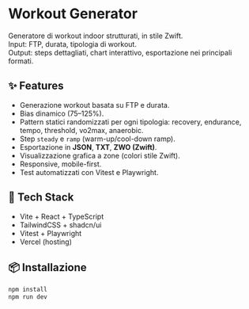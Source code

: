 # Workout Generator

Generatore di workout indoor strutturati, in stile Zwift.  
Input: FTP, durata, tipologia di workout.  
Output: steps dettagliati, chart interattivo, esportazione nei principali formati.

## ✨ Features
- Generazione workout basata su FTP e durata.
- Bias dinamico (75–125%).
- Pattern statici randomizzati per ogni tipologia:
  recovery, endurance, tempo, threshold, vo2max, anaerobic.
- Step `steady` e `ramp` (warm-up/cool-down ramp).
- Esportazione in **JSON**, **TXT**, **ZWO (Zwift)**.
- Visualizzazione grafica a zone (colori stile Zwift).
- Responsive, mobile-first.
- Test automatizzati con Vitest e Playwright.

## 🚀 Tech Stack
- Vite + React + TypeScript
- TailwindCSS + shadcn/ui
- Vitest + Playwright
- Vercel (hosting)

## 📦 Installazione
```bash
npm install
npm run dev
```

